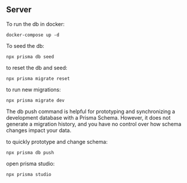 ## Server

To run the db in docker: 
```
docker-compose up -d
```

To seed the db: 
```
npx prisma db seed
```

to reset the db and seed:
```
npx prisma migrate reset
```

to run new migrations: 
```
npx prisma migrate dev
```

The db push command is helpful for prototyping and synchronizing a development database with a Prisma Schema. However, it does not generate a migration history, and you have no control over how schema changes impact your data.

to quickly prototype and change schema: 
```
npx prisma db push
```

open prisma studio: 
```
npx prisma studio
```